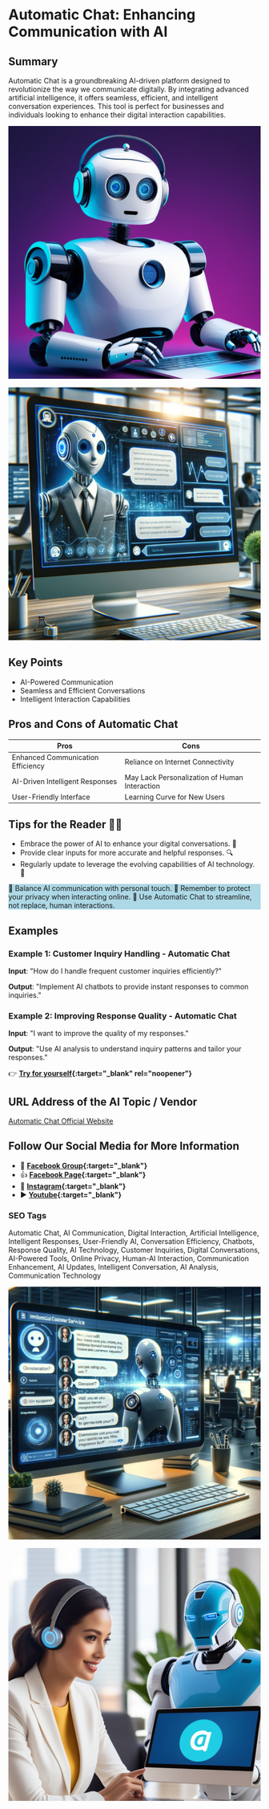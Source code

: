 
# Automatic Chat: Enhancing Communication with AI

## Summary
Automatic Chat is a groundbreaking AI-driven platform designed to revolutionize the way we communicate digitally. By integrating advanced artificial intelligence, it offers seamless, efficient, and intelligent conversation experiences. This tool is perfect for businesses and individuals looking to enhance their digital interaction capabilities.

![Alt text](create-an-automatic-chatbot.webp)

![Alt text](autochat.webp)


## Key Points
- AI-Powered Communication
- Seamless and Efficient Conversations
- Intelligent Interaction Capabilities

## Pros and Cons of Automatic Chat
| Pros | Cons |
|------|------|
| Enhanced Communication Efficiency | Reliance on Internet Connectivity |
| AI-Driven Intelligent Responses | May Lack Personalization of Human Interaction |
| User-Friendly Interface | Learning Curve for New Users |

## Tips for the Reader 🤖💬
- Embrace the power of AI to enhance your digital conversations. 🚀
- Provide clear inputs for more accurate and helpful responses. 🔍
- Regularly update to leverage the evolving capabilities of AI technology. 🔄

<div style="background-color:lightblue;">
🔹 Balance AI communication with personal touch.
🔹 Remember to protect your privacy when interacting online.
🔹 Use Automatic Chat to streamline, not replace, human interactions.
</div>

## Examples
### Example 1: Customer Inquiry Handling - Automatic Chat
**Input**: 
"How do I handle frequent customer inquiries efficiently?"

**Output**: 
"Implement AI chatbots to provide instant responses to common inquiries."

### Example 2: Improving Response Quality - Automatic Chat
**Input**: 
"I want to improve the quality of my responses."

**Output**: 
"Use AI analysis to understand inquiry patterns and tailor your responses."

👉 **[Try for yourself](https://automatic.chat/?ref=futuretools.io){:target="_blank" rel="noopener"}**

## URL Address of the AI Topic / Vendor
[Automatic Chat Official Website](https://automatic.chat/?ref=futuretools.io)

## Follow Our Social Media for More Information
- 📘 **[Facebook Group](https://www.facebook.com/groups/trionxai){:target="_blank"}**
- 👍 **[Facebook Page](https://www.facebook.com/ai.trionxai){:target="_blank"}**
- 📸 **[Instagram](https://www.instagram.com/trionxai/){:target="_blank"}**
- ▶️ **[Youtube](https://www.youtube.com/@robotdocs/){:target="_blank"}**


### SEO Tags
Automatic Chat, AI Communication, Digital Interaction, Artificial Intelligence, Intelligent Responses, User-Friendly AI, Conversation Efficiency, Chatbots, Response Quality, AI Technology, Customer Inquiries, Digital Conversations, AI-Powered Tools, Online Privacy, Human-AI Interaction, Communication Enhancement, AI Updates, Intelligent Conversation, AI Analysis, Communication Technology

![Alt text](autochat1.webp)

![Alt text](automaticchat.webp)